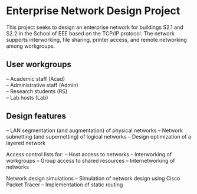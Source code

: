# Enterprise Network Design Project

This project seeks to design an enterprise network for buildings S2.1 and S2.2 in the School of EEE based on the TCP/IP protocol. The network supports interworking, file sharing, printer
access, and remote networking among workgroups.  

## User workgroups
– Academic staff (Acad)  
– Administrative staff (Admin)  
– Research students (RS)  
– Lab hosts (Lab)  

## Design features
– LAN segmentation (and augmentation) of physical networks
– Network subnetting (and supernetting) of logical networks
– Design optimization of a layered network

Access control lists for:
– Host access to networks
– Interworking of workgroups
– Group access to shared resources
– Internetworking of networks

Network design simulations
– Simulation of network design using Cisco Packet Tracer
– Implementation of static routing
